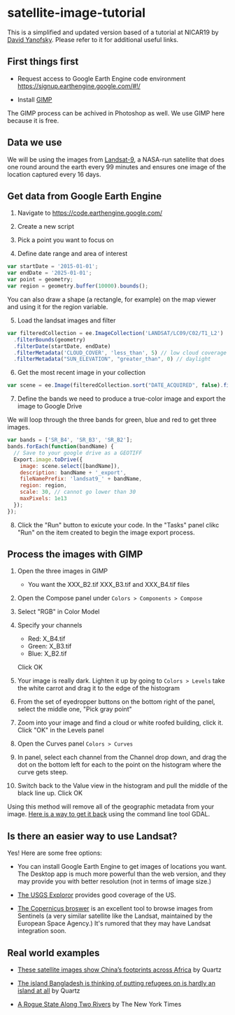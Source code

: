 # satellite-image-tutorial
This is a simplified and updated version based of a tutorial at NICAR19 by [David Yanofsky](https://github.com/yanofsky/nicar19-landsat). Please refer to it for additional useful links.

## First things first

- Request access to Google Earth Engine code environment
https://signup.earthengine.google.com/#!/

- Install [GIMP](https://www.gimp.org/)

The GIMP process can be achived in Photoshop as well. We use GIMP here because it is free. 

## Data we use

We will be using the images from [Landsat-9](https://landsat.gsfc.nasa.gov/data/), a NASA-run satellite that does one round around the earth every 99 minutes and ensures one image of the location captured every 16 days. 

## Get data from Google Earth Engine

1. Navigate to https://code.earthengine.google.com/

2. Create a new script

3. Pick a point you want to focus on

4. Define date range and area of interest

```javascript
var startDate = '2015-01-01';
var endDate = '2025-01-01';
var point = geometry;
var region = geometry.buffer(10000).bounds();

```
You can also draw a shape (a rectangle, for example) on the map viewer and using it for the region variable. 

5. Load the landsat images and filter

```javascript
var filteredCollection = ee.ImageCollection('LANDSAT/LC09/C02/T1_L2')
  .filterBounds(geometry)
  .filterDate(startDate, endDate)
  .filterMetadata('CLOUD_COVER', 'less_than', 5) // low cloud coverage
  .filterMetadata("SUN_ELEVATION", "greater_than", 0) // daylight

```

6. Get the most recent image in your collection

```javascript
var scene = ee.Image(filteredCollection.sort("DATE_ACQUIRED", false).first());

```

7. Define the bands we need to produce a true-color image and export the image to Google Drive

We will loop through the three bands for green, blue and red to get three images.

```javascript
var bands = ['SR_B4', 'SR_B3', 'SR_B2'];
bands.forEach(function(bandName) {
  // Save to your google drive as a GEOTIFF
  Export.image.toDrive({
    image: scene.select([bandName]),
    description: bandName + '_export', 
    fileNamePrefix: 'landsat9_' + bandName,
    region: region,
    scale: 30, // cannot go lower than 30
    maxPixels: 1e13
  });
});
```

8. Click the "Run" button to exicute your code. In the "Tasks" panel clikc "Run" on the item created to begin the image export process.


## Process the images with GIMP

1. Open the three images in GIMP
	* You want the XXX_B2.tif XXX_B3.tif and XXX_B4.tif files 

2. Open the Compose panel under `Colors > Components > Compose`

3. Select "RGB" in Color Model

4. Specify your channels 
	* Red: X_B4.tif
	* Green: X_B3.tif
	* Blue: X_B2.tif

	Click OK

6. Your image is really dark. Lighten it up by going to `Colors > Levels`
	take the white carrot and drag it to the edge of the histogram

7. From the set of eyedropper buttons on the bottom right of the panel, select the middle one, "Pick gray point"

8. Zoom into your image and find a cloud or white roofed building, click it. Click "OK" in the Levels panel

9. Open the Curves panel `Colors > Curves`

9. In panel, select each channel from the Channel drop down, and drag the dot on the bottom left for each to the point on the histogram where the curve gets steep.

10. Switch back to the Value view in the histogram and pull the middle of the black line up. Click OK

Using this method will remove all of the geographic metadata from your image. [Here is a way to get it back](https://gis.stackexchange.com/a/108703) using the command line tool GDAL.


## Is there an easier way to use Landsat?

Yes! Here are some free options:

- You can install Google Earth Engine to get images of locations you want. The Desktop app is much more powerful than the web version, and they may provide you with better resolution (not in terms of image size.) 

- [The USGS Exploror](https://earthexplorer.usgs.gov/) provides good coverage of the US.

- [The Copernicus broswer](https://browser.dataspace.copernicus.eu/) is an excellent tool to browse images from Sentinels (a very similar satellite like the Landsat, maintained by the European Space Agency.) It's rumored that they may have Landsat integration soon. 

## Real world examples 

* [These satellite images show China’s footprints across Africa](https://qz.com/africa/1696712/these-satellite-images-show-chinas-footprints-in-africa) by Quartz

* [The island Bangladesh is thinking of putting refugees on is hardly an island at all](https://qz.com/1075444/the-island-bangladesh-is-thinking-of-putting-refugees-is-hardly-an-island-at-all/) by Quartz

* [A Rogue State Along Two Rivers](https://www.nytimes.com/interactive/2014/07/03/world/middleeast/syria-iraq-isis-rogue-state-along-two-rivers.html) by The New York Times

